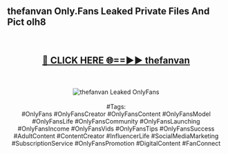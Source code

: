 <h2>thefanvan Only.Fans Leaked Private Files And Pict olh8</h2>
<br>
<div align="center">
<h2><a href="https://mediafiles.top/thefanvan" rel="nofollow">🔴 CLICK HERE 🌐==►► thefanvan</a></h2>
<br>
<br>
<a href="https://mediafiles.top/thefanvan" rel="nofollow" data-target="animated-image.originalLink"><img src="https://i.ibb.co.com/WyWwxjT/player-gif2.gif" alt="thefanvan Leaked OnlyFans" style="max-width: 100%; display: inline-block;" data-target="animated-image.originalImage"></a>
<br><br>
#Tags:
<br>
#OnlyFans #OnlyFansCreator #OnlyFansContent #OnlyFansModel #OnlyFansLife #OnlyFansCommunity #OnlyFansLaunching #OnlyFansIncome #OnlyFansVids #OnlyFansTips #OnlyFansSuccess #AdultContent #ContentCreator #InfluencerLife #SocialMediaMarketing #SubscriptionService #OnlyFansPromotion #DigitalContent #FanConnect
</div>
<br>